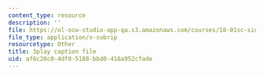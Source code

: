 ```yaml
---
content_type: resource
description: ''
file: https://ol-ocw-studio-app-qa.s3.amazonaws.com/courses/18-01sc-single-variable-calculus-fall-2010/af6c20c04df05188bbd0416a952cfade_hjZhPczMkL4.vtt
file_type: application/x-subrip
resourcetype: Other
title: 3play caption file
uid: af6c20c0-4df0-5188-bbd0-416a952cfade
---
```

